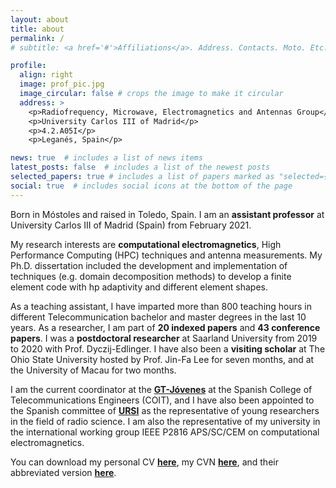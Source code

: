 ```yaml
---
layout: about
title: about
permalink: /
# subtitle: <a href='#'>Affiliations</a>. Address. Contacts. Moto. Etc.

profile:
  align: right
  image: prof_pic.jpg
  image_circular: false # crops the image to make it circular
  address: >
    <p>Radiofrequency, Microwave, Electromagnetics and Antennas Group</p>
    <p>University Carlos III of Madrid</p>
    <p>4.2.A05I</p>
    <p>Leganés, Spain</p>

news: true  # includes a list of news items
latest_posts: false  # includes a list of the newest posts
selected_papers: true # includes a list of papers marked as "selected={true}"
social: true  # includes social icons at the bottom of the page
---
```


Born in Móstoles and raised in Toledo, Spain.
I am an **assistant professor** at University Carlos III of Madrid (Spain) from February 2021.

My research interests are **computational electromagnetics**, High Performance Computing (HPC) techniques and antenna
measurements. My Ph.D. dissertation included the development and implementation
of techniques (e.g. domain decomposition methods) to develop a finite element
code with hp adaptivity and different element shapes.

As a teaching assistant, I have imparted more than 800 teaching hours in different Telecommunication bachelor and master
degrees in the last 10 years.
As a researcher, I am part of **20 indexed papers** and **43 conference papers**.
I was a **postdoctoral researcher** at Saarland University from 2019 to 2020 with Prof. Dyczij-Edlinger.
I have also been a **visiting scholar** at The Ohio State University hosted by Prof.
Jin-Fa Lee for seven months, and at the University of Macau for two
months.

I am the current coordinator at the **[GT-Jóvenes](https://www.coit.es/grupos-de-trabajo/gt-jovenes)** at the Spanish College of Telecommunications Engineers (COIT), and I have also been appointed to the Spanish committee of **[URSI](https://ursi.es/comite-nacional/)** as the representative of young researchers in the field of radio science. I am also the representative of my university in the international working group IEEE P2816 APS/SC/CEM on computational electromagnetics.

You can download my personal CV **[here](/assets/pdf/curriculum_en.pdf)**,
my CVN **[here](https://cvn.fecyt.es/0000-0002-6123-4324)**,
and their abbreviated version **[here](/assets/pdf/cva_aamor.pdf)**.
